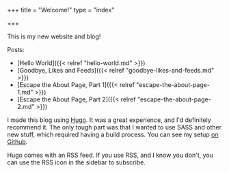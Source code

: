+++
title = "Welcome!"
type = "index"

+++

This is my new website and blog!

Posts:

* [Hello World]({{< relref "hello-world.md" >}})
* [Goodbye, Likes and Feeds]({{< relref "goodbye-likes-and-feeds.md" >}})
* [Escape the About Page, Part 1]({{< relref "escape-the-about-page-1.md" >}})
* [Escape the About Page, Part 2]({{< relref "escape-the-about-page-2.md" >}})

I made this blog using [Hugo](https://gohugo.io/). It was a great experience,
and I'd definitely recommend it. The only tough part was that I wanted to use
SASS and other new stuff, which required having a build process. You can see my
setup [on Github](https://github.com/azirbel/website).

Hugo comes with an RSS feed. If you use RSS, and I know you don't, you can
use the RSS icon in the sidebar to subscribe.
